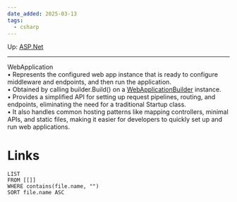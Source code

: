 ```yaml
---
date_added: 2025-03-13
tags:
  - csharp
---
```

Up: [ASP.Net](ASP.Net.md)
___
 WebApplication  
• Represents the configured web app instance that is ready to configure middleware and endpoints, and then run the application.  
• Obtained by calling builder.Build() on a [WebApplicationBuilder](WebApplicationBuilder.md) instance.  
• Provides a simplified API for setting up request pipelines, routing, and endpoints, eliminating the need for a traditional Startup class.  
• It also handles common hosting patterns like mapping controllers, minimal APIs, and static files, making it easier for developers to quickly set up and run web applications.
# Links
```dataview
LIST
FROM [[]]
WHERE contains(file.name, "")
SORT file.name ASC
```
